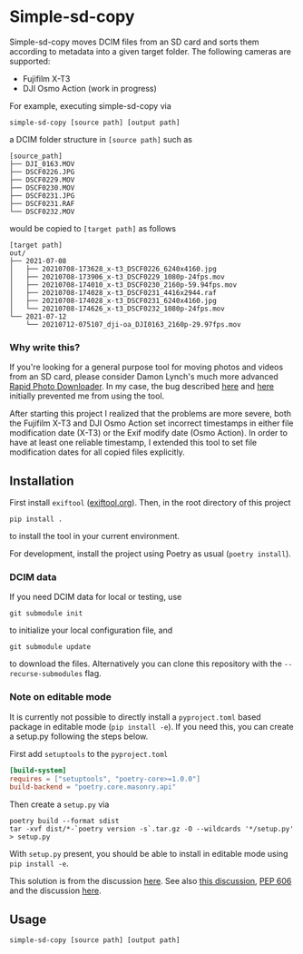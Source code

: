
# Simple-sd-copy

Simple-sd-copy moves DCIM files from an SD card and sorts them according to metadata into a given target folder. The following cameras are supported:
* Fujifilm X-T3
* DJI Osmo Action (work in progress)

For example, executing simple-sd-copy via
```shell
simple-sd-copy [source path] [output path]
```
a DCIM folder structure in `[source path]` such as
```shell
[source_path]
├── DJI_0163.MOV
├── DSCF0226.JPG
├── DSCF0229.MOV
├── DSCF0230.MOV
├── DSCF0231.JPG
├── DSCF0231.RAF
└── DSCF0232.MOV
```
would be copied to `[target path]` as follows
````shell
[target path]
out/
├── 2021-07-08
│   ├── 20210708-173628_x-t3_DSCF0226_6240x4160.jpg
│   ├── 20210708-173906_x-t3_DSCF0229_1080p-24fps.mov
│   ├── 20210708-174010_x-t3_DSCF0230_2160p-59.94fps.mov
│   ├── 20210708-174028_x-t3_DSCF0231_4416x2944.raf
│   ├── 20210708-174028_x-t3_DSCF0231_6240x4160.jpg
│   └── 20210708-174626_x-t3_DSCF0232_1080p-24fps.mov
└── 2021-07-12
    └── 20210712-075107_dji-oa_DJI0163_2160p-29.97fps.mov

````

### Why write this?

If you're looking for a general purpose tool for moving photos and videos from an SD card, please consider Damon Lynch's much more advanced [Rapid Photo Downloader](https://damonlynch.net/rapid/). In my case, the bug described [here](https://bugs.launchpad.net/rapid/+bug/1814014) and [here](https://bugs.launchpad.net/rapid/+bug/1837327) initially prevented me from using the tool.

After starting this project I realized that the problems are more severe, both the Fujifilm X-T3 and DJI Osmo Action set incorrect timestamps in either file modification date (X-T3) or the Exif modify date (Osmo Action). In order to have at least one reliable timestamp, I extended this tool to set file modification dates for all copied files explicitly.


## Installation

First install `exiftool` ([exiftool.org](https://exiftool.org/install.html#Unix)). Then, in the root directory of this project
```shell
pip install .
```
to install the tool in your current environment. 

For development, install the project using Poetry as usual (`poetry install`).

### DCIM data
If you need DCIM data for local or testing, use
```
git submodule init
``` 
to initialize your local configuration file, and 
```
git submodule update
```
to download the files. Alternatively you can clone this repository with the `--recurse-submodules` flag.

### Note on editable mode
It is currently not possible to directly install a `pyproject.toml` based package in editable mode (`pip install -e`). If you need this, you can create a setup.py following the steps below.

First add `setuptools` to the `pyproject.toml`
```toml
[build-system]
requires = ["setuptools", "poetry-core>=1.0.0"]
build-backend = "poetry.core.masonry.api"
```
Then create a `setup.py` via
```shell
poetry build --format sdist
tar -xvf dist/*-`poetry version -s`.tar.gz -O --wildcards '*/setup.py' > setup.py
```
With `setup.py` present, you should be able to install in editable mode using `pip install -e`.

This solution is from the discussion [here](https://github.com/python-poetry/poetry/discussions/1135#discussioncomment-145763). See also [this discussion](https://github.com/python-poetry/poetry/issues/34#issuecomment-870454738), [PEP 606](https://discuss.python.org/t/pronouncement-on-peps-660-and-662-editable-installs/9450) and the discussion [here](https://github.com/python-poetry/poetry/issues/761).

## Usage
```shell
simple-sd-copy [source path] [output path]
```